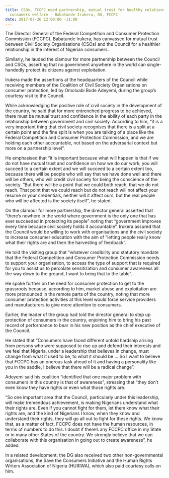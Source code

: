 ```yaml
---
title: CSOs, FCCPC need partnership, mutual trust for healthy relationship, enhanced
  consumers welfare - Babatunde Irukera, DG, FCCPC
date: 2017-07-26 12:00:00 -11:00
---
```


The Director General of the Federal Competition and Consumer Protection Commission (FCCPC), Babatunde Irukera, has canvassed for mutual trust between Civil Society Organisations (CSOs) and the Council for a healthier relationship in the interest of Nigerian consumers.

Similarly, he lauded the clamour for more partnership between the Council and CSOs, asserting that no government anywhere in the world can single-handedly protect its citizens against exploitation.

Irukera made the assertions at the headquarters of the Council while receiving members of the Coalition of Civil Society Organisations on consumer protection, led by Omoluabi Bode Adeyemi, during the group’s courtesy visit to the Council.

While acknowledging the positive role of civil society in the development of the country, he said that for more entrenched progress to be achieved, there must be mutual trust and confidence in the ability of each party in the relationship between government and civil society.
According to him, “it is a very important thing that civil society recognises that there is a split at a certain point and the fine split is when you are talking of a place like the Federal Competition and Consumer Protection Commission, and we are holding each other accountable, not based on the adversarial context but more on a partnership level”.

He emphasised that “it is important because what will happen is that if we do not have mutual trust and confidence on how we do our work, you will succeed to a certain extent and we will succeed to a certain extent too, because there will be people who will say that we have done well and there will be others, who will credit civil society for being the conscience of the society. “But there will be a point that we could both reach, that we do not reach. That point that we could reach but do not reach will not affect your resume or your credentials, neither will it affect ours, but the real people who will be affected is the society itself”, he stated.

On the clamour for more partnership, the director general asserted that “there’s nowhere in the world where government is the only one that has ever succeeded in protecting its people” noting that “government improves every time because civil society holds it accountable”. Irukera assured that the Council would be willing to work with organisations and the civil society to increase consumer education with the aim of “letting people really know what their rights are and then the harvesting of feedback”. 

He told the visiting group that “whatever credibility and statutory mandate that the Federal Competition and Consumer Protection Commission needs to support your organisation, to access the type of support that is required for you to assist us to percolate sensitization and consumer awareness all the way down to the ground, I want to bring that to the table”.

He spoke further on the need for consumer protection to get to the grassroots because, according to him, market abuse and exploitation are more pronounced in the remote parts of the country, noting that more consumer protection activities at this level would force service providers and manufacturers to give more attention to consumers.

Earlier, the leader of the group had told the director general to step up protection of consumers in the country, enjoining him to bring his past record of performance to bear in his new position as the chief executive of the Council.

He stated that “Consumers have faced different untold hardship arising from persons who were supposed to rise up and defend their interests and we feel that Nigeria, under a leadership that believes in change, must change from what it used to be, to what it should be ... So I want to believe that FCCPC has an onerous task ahead of it and having a personality like you in the saddle, I believe that there will be a radical change”.

Adeyemi said his coalition “identified that one major problem with consumers in this country is that of awareness”, stressing that “they don’t even know they have rights or even what those rights are. 

“So one important area that the Council, particularly under this leadership, will make tremendous achievement, is making Nigerians understand what their rights are. Even if you cannot fight for them, let them know what their rights are, and the kind of Nigerians I know, when they know and understand their rights, they will go all out to fight for these rights. We know that, as a matter of fact, FCCPC does not have the human resources, in terms of numbers to do this. I doubt if there’s any FCCPC office in my State or in many other States of the country. We strongly believe that we can collaborate with this organisation in going out to create awareness”, he added.

In a related development, the DG also received two other non-governmental organisations, the Save the Consumers Initiative and the Human Rights Writers Association of Nigeria (HURIWA), which also paid courtesy calls on him.
